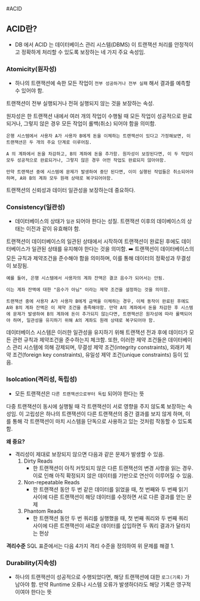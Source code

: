 #ACID

## ACID란?

* DB 에서 ACID 는 데이터베이스 관리 시스템(DBMS) 이 트랜잭션 처리를 안정적이고 정확하게 처리할 수 있도록 보장하는 네 가지 주요 속성임.


### Atomicity(원자성)

* 하나의 트랜잭션에 속한 모든 작업이 `전부 성공하거나 전부 실패` 해서 결과를 예측할 수 있어야 함.

트랜잭션이 전부 실행되거나 전혀 실행되지 않는 것을 보장하는 속성.

원자성은 한 트랜잭션 내에서 여러 개의 작업이 수행될 때 모든 작업이 성공적으로 완료되거나, 그렇지 않은 경우 모든 작업이 롤백(취소) 되어야 함을 의미함.

```text
은행 시스템에서 사용자 A가 사용자 B에게 돈을 이체하는 트랜잭션이 있다고 가정해보면, 이 트랜잭션은 두 개의 주요 단계로 이루어짐.

A 의 계좌에서 돈을 차감하고, B의 계좌에 돈을 추가함. 원자성이 보장된다면, 이 두 작업이 모두 성공적으로 완료되거나, 그렇지 않은 경우 어떤 작업도 완료되지 않아야함. 

만약 트랜잭션 중에 시스템에 문제가 발생하여 중단 된다면, 이미 실행된 작업들은 취소되어야 하며, A와 B의 계좌 모두 원래 상태로 복구되어야함.
```

트랜잭션의 신뢰성과 데이터 일관성을 보장하는데 중요하다.

### Consistency(일관성)

* 데이터베이스의 상태가 `일관` 되어야 한다는 성질. 트랜잭션 이후의 데이베이스의 상태는 이전과 같이 유효해야 함.

트랜잭션이 데이터베이스의 일관된 상태에서 시작하여 트랜잭션이 완료된 후에도 데이터베이스가 일관된 상태를 유지해야 한다는 것을 의미함.
➡️ 트랜잭션이 데이터베이스의 모든 규칙과 제약조건을 준수해야 함을 의미하며, 이를 통해 데이터의 정확성과 무결성이 보장됨.

```text
예를 들어, 은행 시스템에서 사용자의 계좌 잔액은 결코 음수가 되어서는 안됨.

이는 계좌 잔액에 대한 "음수가 아님" 이라는 제약 조건을 설정하는 것을 의미함.

트랜잭션 중에 사용자 A가 사용자 B에게 금액을 이체하는 경우, 이체 동작이 완료된 후에도 A와 B의 계좌 잔액은 이 제약 조건을 충족해야함. 만약 A의 계좌에서 돈을 차감한 후 시스템에 문제가 발생하여 B의 계좌에 돈이 추가되지 않는다면, 트랜잭션은 원자성에 따라 롤백되어야 하며, 일관성을 유지하기 위해 A의 계좌도 원래 상태로 복구되어야 함.
```

데이터베이스 시스템은 이러한 일관성을 유지하기 위해 트랜잭션 전과 후에 데이터가 모든 관련 규칙과 제약조건을 준수하는지 체크함. 또한, 이러한 제약 조건들은 데이터베이스 관리 시스템에 의해 강제되며, 무결성 제약 조건(integrity constraints), 외래키 제약 조건(foreign key constraints), 유일성 제약 조건(unique constraints) 등이 있음.

### Isolcation(격리성, 독립성)

* 모든 트랜잭션은 `다른 트랜잭션으로부터 독립` 되어야 한다는 뜻

다중 트랜잭션이 동시에 실행될 때 각 트랜잭션이 서로 영향을 주지 않도록 보장하는 속성임. 이 고립성은 하나의 트랜잭션이 다른 트랜잭션의 중간 결과를 보지 않게 하며, 이를 통해 각 트랜잭션이 마치 시스템을 단독으로 사용하고 있는 것처럼 작동할 수 있도록 함.

**왜 중요?**
* 격리성이 제대로 보장되지 않으면 다음과 같은 문제가 발생할 수 있음.
	1. Dirty Reads
		* 한 트랜잭션이 아직 커밋되지 않은 다른 트랜잭션의 변경 사항을 읽는 경우. 이로 인해 아직 확정되지 않은 데이터를 기반으로 연산이 이루어질 수 있음.
	2. Non-repeatable Reads
		* 한 트랜잭션 동안 두 번 같은 데이터를 읽었을 때, 첫 번째와 두 번째 읽기 사이에 다른 트랜잭션이 해당 데이터를 수정하면 서로 다른 결과를 얻는 문제
	3. Phantom Reads
		* 한 트랜잭션 동안 두 번 쿼리를 실행했을 때, 첫 번째 쿼리와 두 번째 쿼리 사이에 다른 트랜잭션이 새로운 데이터를 삽입하면 두 쿼리 결과가 달라지는 현상


**격리수준**
	SQL 표준에서는 다음 4가지 격리 수준을 정의하여 위 문제를 해결
	1. 




### Durability(지속성)

* 하나의 트랜잭션이 성공적으로 수행되었다면, 해당 트랜잭션에 대한 `로그(기록)` 가 남아야 함. 만약 Runtime 오류나 시스템 오류가 발생하더라도 해당 기록은 영구적이여야 한다는 뜻

